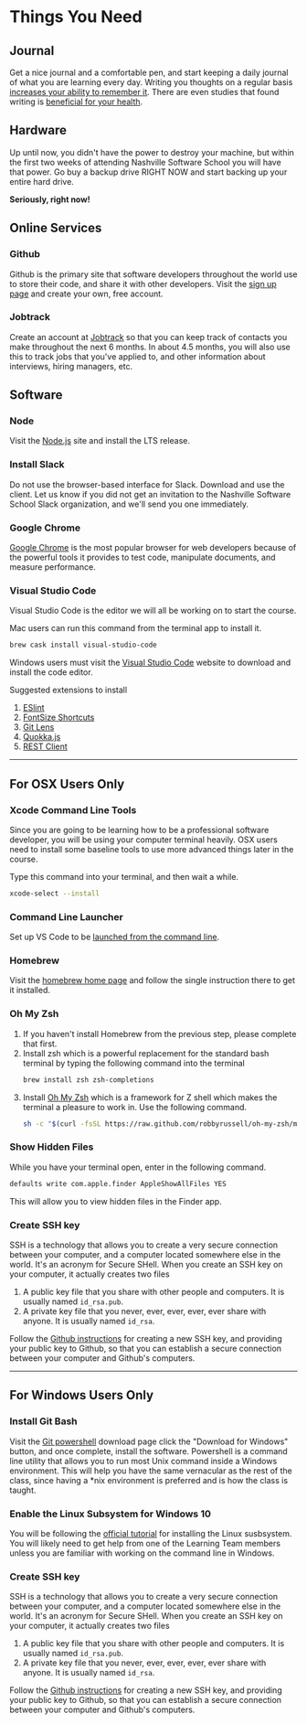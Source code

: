 # Things You Need

## Journal

Get a nice journal and a comfortable pen, and start keeping a daily journal of what you are learning every day. Writing you thoughts on a regular basis [increases your ability to remember it](https://www.lifehack.org/articles/featured/writing-and-remembering-why-we-remember-what-we-write.html). There are even studies that found writing is [beneficial for your health](https://www.apa.org/monitor/sep01/keepdiary.aspx).

## Hardware

Up until now, you didn't have the power to destroy your machine, but within the first two weeks of attending Nashville Software School you will have that power. Go buy a backup drive RIGHT NOW and start backing up your entire hard drive.

**Seriously, right now!**

## Online Services

### Github

Github is the primary site that software developers throughout the world use to store their code, and share it with other developers. Visit the [sign up page](https://github.com/join) and create your own, free account.

### Jobtrack

Create an account at [Jobtrack](https://jobtrack.io/) so that you can keep track of contacts you make throughout the next 6 months. In about 4.5 months, you will also use this to track jobs that you've applied to, and other information about interviews, hiring managers, etc.

## Software

### Node

Visit the [Node.js](https://www.nodejs.org) site and install the LTS release.

### Install Slack

Do not use the browser-based interface for Slack. Download and use the client. Let us know if you did not get an invitation to the Nashville Software School Slack organization, and we'll send you one immediately.

### Google Chrome

[Google Chrome](https://www.google.com/chrome/browser/desktop/index.html) is the most popular browser for web developers because of the powerful tools it provides to test code, manipulate documents, and measure performance.

### Visual Studio Code

Visual Studio Code is the editor we will all be working on to start the course.

Mac users can run this command from the terminal app to install it.

```sh
brew cask install visual-studio-code
```

Windows users must visit the [Visual Studio Code](https://code.visualstudio.com/) website to download and install the code editor.

Suggested extensions to install

1. [ESlint](https://marketplace.visualstudio.com/items?itemName=dbaeumer.vscode-eslint)
1. [FontSize Shortcuts](https://marketplace.visualstudio.com/items?itemName=fosshaas.fontsize-shortcuts)
1. [Git Lens](https://marketplace.visualstudio.com/items?itemName=eamodio.gitlens)
1. [Quokka.js](https://marketplace.visualstudio.com/items?itemName=WallabyJs.quokka-vscode)
1. [REST Client](https://marketplace.visualstudio.com/items?itemName=humao.rest-client)

---

## For OSX Users Only

### Xcode Command Line Tools

Since you are going to be learning how to be a professional software developer, you will be using your computer terminal heavily. OSX users need to install some baseline tools to use more advanced things later in the course.

Type this command into your terminal, and then wait a while.

```sh
xcode-select --install
```

### Command Line Launcher

Set up VS Code to be [launched from the command line](https://code.visualstudio.com/docs/setup/mac).

### Homebrew

Visit the [homebrew home page](http://brew.sh/) and follow the single instruction there to get it installed.

### Oh My Zsh

1. If you haven't install Homebrew from the previous step, please complete that first.
1. Install zsh which is a powerful replacement for the standard bash terminal by typing the following command into the terminal
    ```sh
    brew install zsh zsh-completions
    ```
1. Install [Oh My Zsh](http://ohmyz.sh/) which is a framework for Z shell which makes the terminal a pleasure to work in. Use the following command.
    ```sh
    sh -c "$(curl -fsSL https://raw.github.com/robbyrussell/oh-my-zsh/master/tools/install.sh)"
    ```

### Show Hidden Files

While you have your terminal open, enter in the following command.

```sh
defaults write com.apple.finder AppleShowAllFiles YES
```

This will allow you to view hidden files in the Finder app.

### Create SSH key

SSH is a technology that allows you to create a very secure connection between your computer, and a computer located somewhere else in the world. It's an acronym for Secure SHell. When you create an SSH key on your computer, it actually creates two files

1. A public key file that you share with other people and computers. It is usually named `id_rsa.pub`.
1. A private key file that you never, ever, ever, ever, ever share with anyone. It is usually named `id_rsa`.

Follow the [Github instructions](https://help.github.com/articles/generating-a-new-ssh-key-and-adding-it-to-the-ssh-agent/#platform-mac) for creating a new SSH key, and providing your public key to Github, so that you can establish a secure connection between your computer and Github's computers.

---

## For Windows Users Only

### Install Git Bash

Visit the [Git powershell](http://www.git-scm.com/downloads) download page click the "Download for Windows" button, and once complete, install the software. Powershell is a command line utility that allows you to run most Unix command inside a Windows environment. This will help you have the same vernacular as the rest of the class, since having a *nix environment is preferred and is how the class is taught.

### Enable the Linux Subsystem for Windows 10

You will be following the [official tutorial](https://docs.microsoft.com/en-us/windows/wsl/install-win10) for installing the Linux susbsystem. You will likely need to get help from one of the Learning Team members unless you are familiar with working on the command line in Windows.

### Create SSH key

SSH is a technology that allows you to create a very secure connection between your computer, and a computer located somewhere else in the world. It's an acronym for Secure SHell. When you create an SSH key on your computer, it actually creates two files

1. A public key file that you share with other people and computers. It is usually named `id_rsa.pub`.
1. A private key file that you never, ever, ever, ever, ever share with anyone. It is usually named `id_rsa`.

Follow the [Github instructions](https://help.github.com/articles/generating-a-new-ssh-key-and-adding-it-to-the-ssh-agent/#platform-windows) for creating a new SSH key, and providing your public key to Github, so that you can establish a secure connection between your computer and Github's computers.
